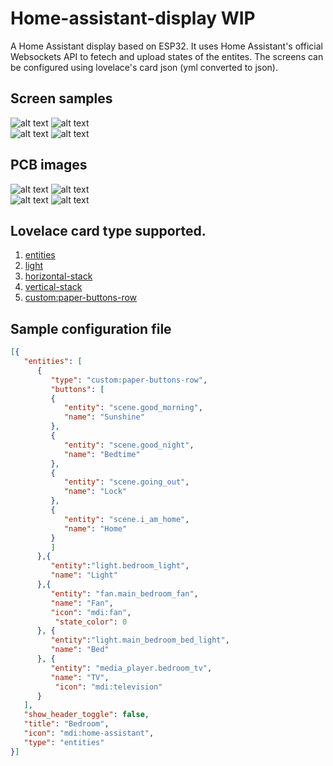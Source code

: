 # Home-assistant-display WIP

A Home Assistant display based on ESP32. It uses Home Assistant's official Websockets API to fetech and upload states of the entites. The screens can be configured using lovelace's card json (yml converted to json).

## Screen samples
![alt text](https://github.com/RobinSinghNanda/Home-assistant-display/raw/main/images/main_screen.png?raw=true)
![alt text](https://github.com/RobinSinghNanda/Home-assistant-display/blob/main/images/sensors_screen.png?raw=true)<br/>
![alt text](https://github.com/RobinSinghNanda/Home-assistant-display/blob/main/images/light_subscreen.png?raw=true)
![alt text](https://github.com/RobinSinghNanda/Home-assistant-display/blob/main/images/light_subscreen2.png?raw=true)

## PCB images
![alt text](https://github.com/RobinSinghNanda/Home-assistant-display/blob/main/images/pcb_front.PNG?raw=true)
![alt text](https://github.com/RobinSinghNanda/Home-assistant-display/blob/main/images/pcb_back.PNG?raw=true)<br/>
![alt text](https://github.com/RobinSinghNanda/Home-assistant-display/blob/main/images/HAD_3.5_front.png??raw=true)
![alt text](https://github.com/RobinSinghNanda/Home-assistant-display/blob/main/images/HAD_3.5_back.png?raw=true)<br/>

## Lovelace card type supported.
1. [entities](https://www.home-assistant.io/lovelace/entities/)
2. [light](https://www.home-assistant.io/lovelace/light/)
3. [horizontal-stack](https://www.home-assistant.io/lovelace/horizontal-stack/)
4. [vertical-stack](https://www.home-assistant.io/lovelace/vertical-stack/)
5. [custom:paper-buttons-row](https://github.com/jcwillox/lovelace-paper-buttons-row)

## Sample configuration file
```json
[{
   "entities": [
      {
         "type": "custom:paper-buttons-row",
         "buttons": [
         {
            "entity": "scene.good_morning",
            "name": "Sunshine"
         },
         {
            "entity": "scene.good_night",
            "name": "Bedtime"
         },
         {
            "entity": "scene.going_out",
            "name": "Lock"
         },
         {
            "entity": "scene.i_am_home",
            "name": "Home"
         }
         ]
      },{
         "entity":"light.bedroom_light",
         "name": "Light"
      },{
         "entity": "fan.main_bedroom_fan",
         "name": "Fan",
         "icon": "mdi:fan",
	      "state_color": 0
      }, { 
         "entity":"light.main_bedroom_bed_light",
         "name": "Bed"
      }, {
         "entity": "media_player.bedroom_tv",
         "name": "TV",
	      "icon": "mdi:television"
      }
   ],
   "show_header_toggle": false,
   "title": "Bedroom",
   "icon": "mdi:home-assistant",
   "type": "entities"
}]
```




